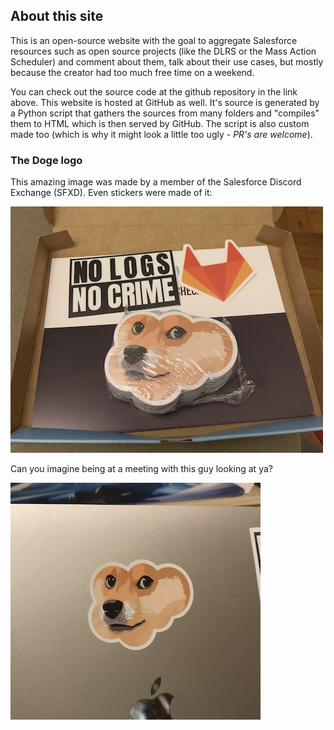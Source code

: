 ## About this site

This is an open-source website with the goal to aggregate Salesforce resources such as open source projects (like the DLRS or the Mass Action Scheduler) and comment about them, talk about their use cases, but mostly because the creator had too much free time on a weekend.

You can check out the source code at the github repository in the link above. This website is hosted at GitHub as well. It's source is generated by a Python script that gathers the sources from many folders and "compiles" them to HTML which is then served by GitHub. The script is also custom made too (which is why it might look a little too ugly - *PR's are welcome*).

### The Doge logo

This amazing image was made by a member of the Salesforce Discord Exchange (SFXD). Even stickers were made of it:

![](/images/no_logs_no_crime.jpg)

Can you imagine being at a meeting with this guy looking at ya?

![](/images/sticker_on_laptop.jpg)
